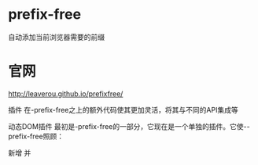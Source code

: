 # prefix-free
自动添加当前浏览器需要的前缀
# 官网
http://leaverou.github.io/prefixfree/

插件
在-prefix-free之上的额外代码使其更加灵活，将其与不同的API集成等

动态DOM插件
最初是-prefix-free的一部分，它现在是一个单独的插件。它使--prefix-free照顾：

新增 <link>并<style>随后添加到文档中
style之后将具有属性的新元素添加到文档中
style属性更改setAttribute()（Webkit中除外）
通过CSSOM获取和设置无前缀属性，如：
element.style.transform ='rotate（10deg）';
需要注意的事项：
变异事件的声誉很慢，而且当属性发生变化或添加新元素时，变异事件是唯一的方法
style 属性修改在Webkit中不起作用
设置无前缀的CSSOM属性，例如：
element.style.transform ='rotate（5deg）';
将无法在Chrome中使用（阅读将）
立即获取Dynamic DOM插件：

prefixfree.dynamic-dom.js
prefixfree.dynamic-dom.min.js
jQuery插件
一个小插件（我甚至不打扰它，因为它太小），让你通过jQuery的.css方法设置/获取未加前缀的CSS属性。

立即获取jQuery插件：

prefixfree.jquery.js
视口相对单位
用于新vw，vh，vmin，vmax单位的静态polyfill 。

如果本机支持单元，则不会执行任何操作。
这是动态的。在屏幕大小调整时更新像素值。
prefixfree.viewport-units.js
CSS变量
启用基本的CSS变量支持。

如果有一个带前缀的实现，它将添加必要的前缀并使用它
它支持覆盖变量值
限制：
不支持范围。每个变量都在全局范围内，并且同一变量的每个后续声明都会覆盖以前的变量，而不管作用域是什么
这不是动态的。变量被替换一次，然后它们作为普通的CSS值运行



# CALC
width:calc(50% - 20px);

calc中计算的两个因子同运算符号之间必须存在空格；

# 布局之圣杯、双飞翼布局

layout.html mian.css
